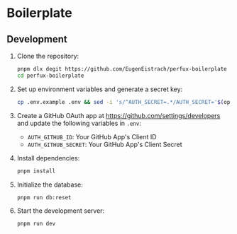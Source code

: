 # Boilerplate 

## Development 
1. Clone the repository:
   ```bash
   pnpm dlx degit https://github.com/EugenEistrach/perfux-boilerplate
   cd perfux-boilerplate
   ```

2. Set up environment variables and generate a secret key:
   ```bash
   cp .env.example .env && sed -i 's/^AUTH_SECRET=.*/AUTH_SECRET='$(openssl rand -base64 33)'/' .env
   ```

3. Create a GitHub OAuth app at https://github.com/settings/developers and update the following variables in `.env`:
   - `AUTH_GITHUB_ID`: Your GitHub App's Client ID
   - `AUTH_GITHUB_SECRET`: Your GitHub App's Client Secret

4. Install dependencies:
   ```bash
   pnpm install
   ```

5. Initialize the database:
   ```bash
   pnpm run db:reset
   ```

6. Start the development server:
   ```bash
   pnpm run dev
   ```

